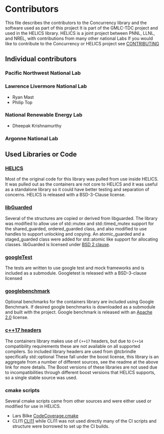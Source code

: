 # Contributors
This file describes the contributors to the Concurrency library and the software used as part of this project It is part of the GMLC-TDC project and used in the HELICS library.  HELICS is a joint project between PNNL, LLNL, and NREL, with contributions from many other national Labs
If you would like to contribute to the Concurrency or HELICS project see [CONTRIBUTING](CONTRIBUTING.md)
## Individual contributors
### Pacific Northwest National Lab

### Lawrence Livermore National Lab
-   Ryan Mast
-   Philip Top

### National Renewable Energy Lab
-   Dheepak Krishnamurthy

### Argonne National Lab

## Used Libraries or Code

### [HELICS](https://github.com/GMLC-TDC/HELICS-src)  
Most of the original code for this library was pulled from use inside HELICS.  It was pulled out as the containers are not core to HELICS and it was useful as a standalone library so it could have better testing and separation of concerns.  HELICS is released with a BSD-3-Clause license.

### [libGuarded](https://github.com/copperspice/libguarded)
Several of the structures are copied or derived from libguarded. The library was modified to allow use of std::mutex and std::timed_mutex support for the shared_guarded, ordered_guarded class, and also modified to use handles to support unlocking and copying. An atomic_guarded and a staged_guarded class were added for std::atomic like support for allocating classes. libGuarded is licensed under [BSD 2 clause](https://github.com/copperspice/libguarded/blob/master/LICENSE).

### [googleTest](https://github.com/google/googletest)  
  The tests are written to use google test and mock frameworks and is included as a submodule.  Googletest is released with a BSD-3-clause licensed

### [googlebenchmark](https://github.com/google/benchmark)  
Optional benchmarks for the containers library are included using Google Benchmark. If desired google benchmarks is downloaded as a submodule and built with the project.  Google benchmark is released with an [Apache 2.0](https://github.com/google/benchmark/blob/master/LICENSE) license.

### [c++17 headers](https://github.com/tcbrindle/cpp17_headers)
The containers library makes use of `C++17` headers, but due to `C++14` compatibility requirements these are not available on all supported compilers.  So included library headers are used from @tcbrindle specifically std::optional  These fall under the boost license, this library is an aggregate from a number of different sources, see the readme at the above link for more details.  The Boost versions of these libraries are not used due to incompatibilities through different boost versions that HELICS supports, so a single stable source was used.

### cmake scripts
Several cmake scripts came from other sources and were either used or modified for use in HELICS.
-   Lars Bilke [CodeCoverage.cmake](https://github.com/bilke/cmake-modules/blob/master/CodeCoverage.cmake)
-   CLI11 [CLI11](https://github.com/CLIUtils/CLI11)  while CLI11 was not used directly many of the CI scripts and structure were borrowed to set up the CI builds.  
